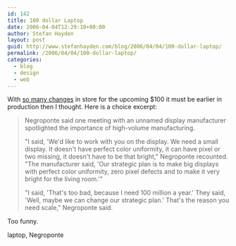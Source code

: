 ```yaml
---
id: 142
title: 100 dollar Laptop
date: 2006-04-04T12:29:10+00:00
author: Stefan Hayden
layout: post
guid: http://www.stefanhayden.com/blog/2006/04/04/100-dollar-laptop/
permalink: /2006/04/04/100-dollar-laptop/
categories:
  - blog
  - design
  - web
---
```

With <a href="http://news.com.com/Negroponte+Slimmer+Linux+needed+for+100+laptop/2100-7346_3-6057456.html?tag=nefd.lede">so many changes</a> in store for the upcoming $100 it must be earlier in production then I thought. Here is a choice excerpt:
<blockquote>Negroponte said one meeting with an unnamed display manufacturer spotlighted the importance of high-volume manufacturing.

"I said, 'We'd like to work with you on the display. We need a small display. It doesn't have perfect color uniformity, it can have pixel or two missing, it doesn't have to be that bright," Negroponte recounted. "The manufacturer said, 'Our strategic plan is to make big displays with perfect color uniformity, zero pixel defects and to make it very bright for the living room.'"

"I said, 'That's too bad, because I need 100 million a year.' They said, 'Well, maybe we can change our strategic plan.' That's the reason you need scale," Negroponte said.</blockquote>
Too funny.

<tags>laptop, Negroponte</tags>